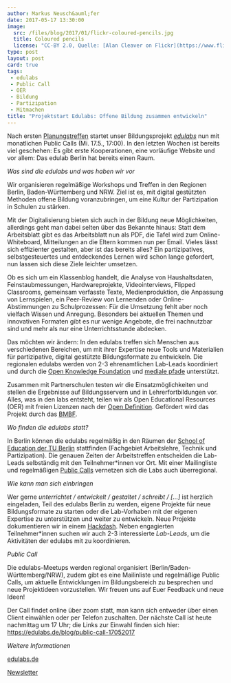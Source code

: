 ```yaml
---
author: Markus Neusch&auml;fer
date: 2017-05-17 13:30:00
image:
  src: /files/blog/2017/01/flickr-coloured-pencils.jpg
  title: Coloured pencils
  license: "CC-BY 2.0, Quelle: [Alan Cleaver on Flickr](https://www.flickr.com/photos/alancleaver/2380333875/in/photolist-4CkQke-4eVLxs-4eRN3v-d8axLq-efdcc9-9v5KgN-9SFKsW-2UXZzH-JZTDf-cJHYSm-9SCSEg-9SFKGS-9SFKm9-9SCSwV-9SCSPR-9SCSMP-9SCSBF-9SCSGF-9SCSz8-9SFKqA-9rju35-9v2KjM-9Kztfc-cXp2NS-cXp38o-9TcU4D-cXp37d-cXp361-cPgia5-cXp2W5-9v2Ksv-cXp33b-cXp2Xy-pNF7Ku-nTnYHj-4Ee1D6-cXp34E-nAYCr6-oN4pit-9rM5a9-pLU5b-8Hf2rw-cXp2TL-nzdonj-qswGiC-2A4pbV-nzBG4x-dcLd9J-eDE6YX-e8iWy8)"
type: post
layout: post
card: true
tags:
 - edulabs
 - Public Call
 - OER
 - Bildung
 - Partizipation
 - Mitmachen
title: "Projektstart Edulabs: Offene Bildung zusammen entwickeln"
---
```

Nach ersten [Planungstreffen](https://edulabs.de/blog/Review-Planungstreffen-03.05) startet unser Bildungsprojekt _[edulabs](https://www.edulabs.de)_ nun mit monatlichen Public Calls (Mi. 17.5., 17:00). In den letzten Wochen ist bereits viel geschehen: Es gibt erste Kooperationen, eine vorläufige Website und vor allem: Das edulab Berlin hat bereits einen Raum.

*Was sind die edulabs und was haben wir vor*

Wir organisieren regelmäßige Workshops und Treffen in den Regionen Berlin, Baden-Württemberg und NRW. Ziel ist es, mit digital gestützten Methoden offene Bildung voranzubringen, um eine Kultur der Partizipation in Schulen zu stärken.

Mit der Digitalisierung bieten sich auch in der Bildung neue Möglichkeiten, allerdings geht man dabei selten über das Bekannte hinaus: Statt dem Arbeitsblatt gibt es das Arbeitsblatt nun als PDF, die Tafel wird zum Online-Whiteboard, Mitteilungen an die Eltern kommen nun per Email. Vieles lässt sich effizienter gestalten, aber ist das bereits alles? Ein partizipatives, selbstgesteuertes und entdeckendes Lernen wird schon lange gefordert, nun lassen sich diese Ziele leichter umsetzen.

Ob es sich um ein Klassenblog handelt, die Analyse von Haushaltsdaten, Feinstaubmessungen, Hardwareprojekte, Videointerviews, Flipped Classrooms, gemeinsam verfasste Texte, Medienproduktion, die Anpassung von Lernspielen, ein Peer-Review von Lernenden oder Online-Abstimmungen zu Schulprozessen: Für die Umsetzung fehlt aber noch vielfach Wissen und Anregung. Besonders bei aktuellen Themen und innovativen Formaten gibt es nur wenige Angebote, die frei nachnutzbar sind und mehr als nur eine Unterrichtsstunde abdecken.

Das möchten wir ändern: In den edulabs treffen sich Menschen aus verschiedenen Bereichen, um mit ihrer Expertise neue Tools und Materialien für partizipative, digital gestützte Bildungsformate zu entwickeln. Die regionalen edulabs werden von 2-3 ehrenamtlichen Lab-Leads koordiniert und durch die [Open Knowledge Foundation](https://okfn.de/) und [mediale pfade](http://www.medialepfade.de) unterstützt.

Zusammen mit Partnerschulen testen wir die Einsatzmöglichkeiten und stellen die Ergebnisse auf Bildungsservern und in Lehrerfortbildungen vor. Alles, was in den labs entsteht, teilen wir als Open Educational Resources (OER) mit freien Lizenzen nach der [Open Definition](http://opendefinition.org/). Gefördert wird das Projekt durch das [BMBF](https://www.bmbf.de).

*Wo finden die edulabs statt?*

In Berlin können die edulabs regelmäßig in den Räumen der [School of Education der TU Berlin](www.setub.tu-berlin.de) stattfinden (Fachgebiet Arbeitslehre, Technik und Partizipation). Die genauen Zeiten der Arbeitstreffen entscheiden die Lab-Leads selbständig mit den Teilnehmer*innen vor Ort. Mit einer Mailingliste und regelmäßigen [Public Calls](https://edulabs.de/blog/public-call-17052017) vernetzen sich die Labs auch überregional.

*Wie kann man sich einbringen*

Wer gerne _unterrichtet / entwickelt / gestaltet / schreibt / [...]_ ist herzlich eingeladen, Teil des edulabs Berlin zu werden, eigene Projekte für neue Bildungsformate zu starten oder die Lab-Vorhaben mit der eigenen Expertise zu unterstützen und weiter zu entwickeln. Neue Projekte dokumentieren wir in einem [Hackdash](https://edulabs.de/blog/projekte-sammeln). Neben engagierten Teilnehmer*innen suchen wir auch 2-3 interessierte _Lab-Leads_, um die Aktivitäten der edulabs mit zu koordinieren. 

*Public Call*

Die edulabs-Meetups werden regional organisiert (Berlin/Baden-Württemberg/NRW), zudem gibt es eine Mailinliste und regelmäßige Public Calls, um aktuelle Entwicklungen im Bildungsbereich zu besprechen und neue Projektideen vorzustellen. Wir freuen uns auf Euer Feedback und neue Ideen! 

Der Call findet online über zoom statt, man kann sich entweder über einen Client einwählen oder per Telefon zuschalten. Der nächste Call ist heute nachmittag um 17 Uhr; die Links zur Einwahl finden sich hier:
https://edulabs.de/blog/public-call-17052017

*Weitere Informationen*

[edulabs.de](https://www.edulabs.de)

[Newsletter](http://okfn.us5.list-manage.com/subscribe?u=929f1e07936386d34833e20d1&id=9ceae2ed43)
